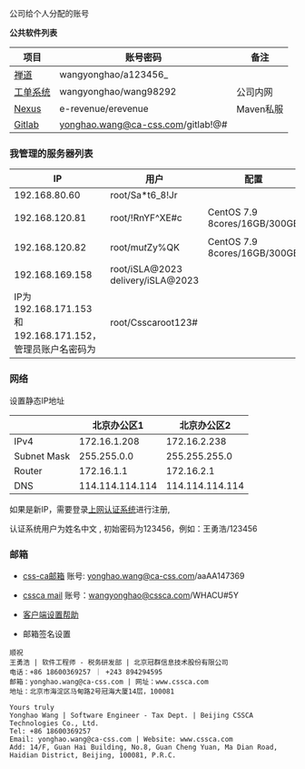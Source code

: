 公司给个人分配的账号

**公共软件列表**

| 项目 | 账号密码 | 备注 |
|---|---|---|
|[禅道](http://192.168.80.98/zentao/product-all.html)|wangyonghao/a123456_||
|[工单系统](http://219.239.83.20:18800/)|wangyonghao/wang98292|公司内网|
|[Nexus](http://192.168.169.158:8081/)|e-revenue/erevenue|Maven私服|
|[Gitlab](http://192.168.80.60:5080/)|yonghao.wang@ca-css.com/gitlab!@#||

### 我管理的服务器列表

|IP|用户|配置|描述|
|---|---|---|---|
|192.168.80.60|root/Sa*t6_8!Jr|||
|192.168.120.81|root/!RnYF^XE#c|CentOS 7.9<br>8cores/16GB/300GB|刚果金项目<br>达梦|
|192.168.120.82|root/mu$t$Zy%QK|CentOS 7.9<br>8cores/16GB/300GB|刚果金项目<br>Oracle19C|
|192.168.169.158|root/iSLA@2023<br>delivery/iSLA@2023||Nexus|
|IP为192.168.171.153 和192.168.171.152，管理员账户名密码为|root/Csscaroot123#|||

### 网络

设置静态IP地址

||北京办公区1|北京办公区2|
|---|---|---|
|IPv4|172.16.1.208|172.16.2.238|
|Subnet Mask|255.255.0.0|255.255.255.0|
|Router|172.16.1.1|172.16.2.1|
|DNS|114.114.114.114|114.114.114.114|

如果是新IP，需要登录[上网认证系统](http://1.1.1.3)进行注册,

认证系统用户为姓名中文 , 初始密码为123456，例如：王勇浩/123456

### 邮箱

- [css-ca邮箱](https://mail.ca-css.com/) 账号: yonghao.wang@ca-css.com/aaAA147369
- [cssca mail](http://mail.cssca.com/login.jsp) 账号：wangyonghao@cssca.com/WHACU#5Y
- [客户端设置帮助](https://qiye.163.com/help/client.html?device=pc)

- 邮箱签名设置

```
顺祝
王勇浩 | 软件工程师 - 税务研发部 | 北京冠群信息技术股份有限公司
电话：+86 18600369257 ｜ +243 894294595
邮箱：yonghao.wang@ca-css.com | 网址：www.cssca.com
地址：北京市海淀区马甸路2号冠海大厦14层，100081

Yours truly
Yonghao Wang | Software Engineer - Tax Dept. | Beijing CSSCA Technologies Co., Ltd.
Tel: +86 18600369257
Email: yonghao.wang@ca-css.com | Website: www.cssca.com
Add: 14/F, Guan Hai Building, No.8, Guan Cheng Yuan, Ma Dian Road, Haidian District, Beijing, 100081, P.R.C.
```